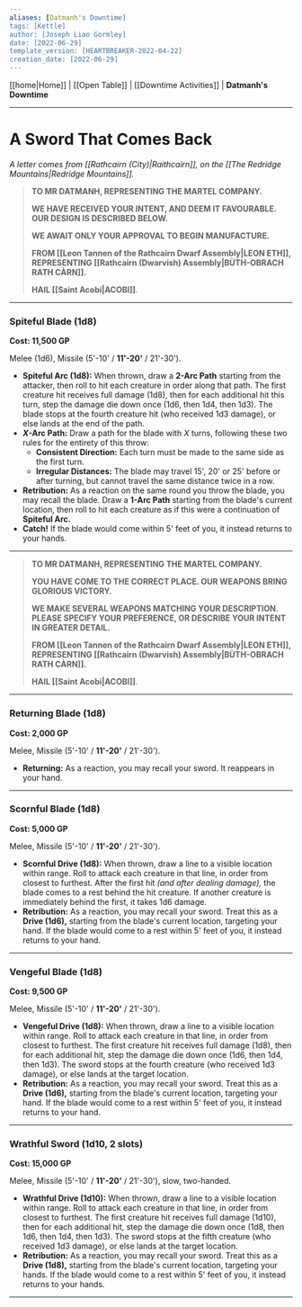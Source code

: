 ```yaml
---
aliases: [Datmanh's Downtime]
tags: [Kettle]
author: [Joseph Liao Gormley]
date: [2022-06-29]
template_version: [HEARTBREAKER-2022-04-22]
creation_date: [2022-06-29]
---
```

<!-- Home | Character Creation | -->
[[home|Home]] | [[Open Table]] | [[Downtime Activities]] | **Datmanh's Downtime**
___
# A Sword That Comes Back
*A letter comes from [[Rathcairn (City)|Raithcairn]], on the [[The Redridge Mountains|Redridge Mountains]].*

> **TO MR DATMANH, REPRESENTING THE MARTEL COMPANY.**
> 
> **WE HAVE RECEIVED YOUR INTENT, AND DEEM IT FAVOURABLE. OUR DESIGN IS DESCRIBED BELOW.**
> 
> **WE AWAIT ONLY YOUR APPROVAL TO BEGIN MANUFACTURE.**
> 
> **FROM [[Leon Tannen of the Rathcairn Dwarf Assembly|LEON ETH]], REPRESENTING [[Rathcairn (Dwarvish) Assembly|BÙTH-OBRACH RATH CÀRN]].**
> 
> **HAIL [[Saint Acobi|ACOBI]]**.
___
### Spiteful Blade (1d8)
**Cost: 11,500 GP**

Melee (1d6), Missile (5'-10' / **11'-20'** / 21'-30').

- **Spiteful Arc (1d8):** When thrown, draw a **$2$-Arc Path** starting from the attacker, then roll to hit each creature in order along that path. The first creature hit receives full damage (1d8), then for each additional hit this turn, step the damage die down once (1d6, then 1d4, then 1d3). The blade stops at the fourth creature hit (who received 1d3 damage), or else lands at the end of the path.
- **$X$-Arc Path:** Draw a path for the blade with $X$ turns, following these two rules for the entirety of this throw:
	- **Consistent Direction:** Each turn must be made to the same side as the first turn.
	- **Irregular Distances:** The blade may travel 15', 20' or 25' before or after turning, but cannot travel the same distance twice in a row.
- **Retribution:** As a reaction on the same round you throw the blade, you may recall the blade. Draw a **$1$-Arc Path** starting from the blade's current location, then roll to hit each creature as if this were a continuation of **Spiteful Arc.**
- **Catch!** If the blade would come within 5' feet of you, it instead returns to your hands.

___
> **TO MR DATMANH, REPRESENTING THE MARTEL COMPANY.**
>
> **YOU HAVE COME TO THE CORRECT PLACE. OUR WEAPONS BRING GLORIOUS VICTORY.**
> 
> **WE MAKE SEVERAL WEAPONS MATCHING YOUR DESCRIPTION. PLEASE SPECIFY YOUR PREFERENCE, OR DESCRIBE YOUR INTENT IN GREATER DETAIL.**
> 
> **FROM [[Leon Tannen of the Rathcairn Dwarf Assembly|LEON ETH]], REPRESENTING [[Rathcairn (Dwarvish) Assembly|BÙTH-OBRACH RATH CÀRN]].**
> 
> **HAIL [[Saint Acobi|ACOBI]]**.

___
### **Returning Blade (1d8)**
**Cost: 2,000 GP**

Melee, Missile (5'-10' / **11'-20'** / 21'-30').
- **Returning:** As a reaction, you may recall your sword. It reappears in your hand.

___
### Scornful Blade (1d8)
**Cost: 5,000 GP**

Melee, Missile (5'-10' / **11'-20'** / 21'-30').
- **Scornful Drive (1d8):** When thrown, draw a line to a visible location within range. Roll to attack each creature in that line, in order from closest to furthest. After the first hit *(and after dealing damage),* the blade comes to a rest behind the hit creature. If another creature is immediately behind the first, it takes 1d6 damage.
- **Retribution:** As a reaction, you may recall your sword. Treat this as a **Drive (1d6),** starting from the blade's current location, targeting your hand. If the blade would come to a rest within 5' feet of you, it instead returns to your hand.

___
### Vengeful Blade (1d8)
**Cost: 9,500 GP**

Melee, Missile (5'-10' / **11'-20'** / 21'-30').
- **Vengeful Drive (1d8):** When thrown, draw a line to a visible location within range. Roll to attack each creature in that line, in order from closest to furthest. The first creature hit receives full damage (1d8), then for each additional hit, step the damage die down once (1d6, then 1d4, then 1d3). The sword stops at the fourth creature (who received 1d3 damage), or else lands at the target location.
- **Retribution:** As a reaction, you may recall your sword. Treat this as a **Drive (1d6),** starting from the blade's current location, targeting your hand. If the blade would come to a rest within 5' feet of you, it instead returns to your hand.

___
### Wrathful Sword (1d10, 2 slots)
**Cost: 15,000 GP**

Melee, Missile (5'-10' / **11'-20'** / 21'-30'), slow, two-handed.
- **Wrathful Drive (1d10):** When thrown, draw a line to a visible location within range. Roll to attack each creature in that line, in order from closest to furthest. The first creature hit receives full damage (1d10), then for each additional hit, step the damage die down once (1d8, then 1d6, then 1d4, then 1d3). The sword stops at the fifth creature (who received 1d3 damage), or else lands at the target location.
- **Retribution:** As a reaction, you may recall your sword. Treat this as a **Drive (1d8),** starting from the blade's current location, targeting your hands. If the blade would come to a rest within 5' feet of you, it instead returns to your hands.



___
<!--*See also:* 
*References:*
*Source:* -->
<!-- Sources, read more, links, etc. -->
<!-- *Source: Entry by [[Mike Maxin]].* -->
<!-- Leave an empty line at the end, otherwise Exporter complains. -->
